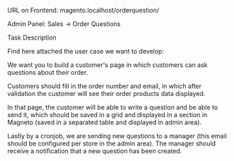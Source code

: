 URL on Frontend:  magento.localhost/orderquestion/

Admin Panel:  Sales -> Order Questions


Task Description 

Find here attached the user case we want to develop:

We want you to build a customer's page in which customers can ask questions about their order.

Customers should fill in the order number and email, in which after validation the customer will see their order products data displayed.

In that page, the customer will be able to write a question and be able to send it, which should be saved in a grid and displayed in a section in Magneto (saved in a separated table and displayed in admin area).

Lastly by a cronjob, we are sending new questions to a manager (this email should be configured per store in the admin area). The manager should receive a notification that a new question has been created.
